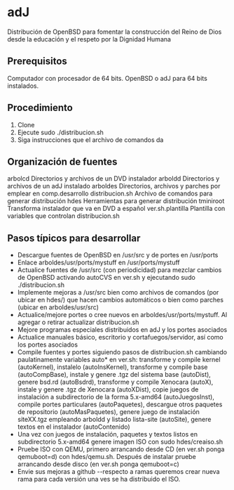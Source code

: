 adJ
===

Distribución de OpenBSD para fomentar la construcción del Reino de Dios 
desde la educación y el respeto por la Dignidad Humana

Prerequisitos
-------------

Computador con procesador de 64 bits.
OpenBSD o adJ para 64 bits instalados.


Procedimiento
-------------

1. Clone
2. Ejecute sudo ./distribucion.sh
3. Siga instrucciones que el archivo de comandos da


Organización de fuentes
-----------------------

arbolcd 	Directorios y archivos de un DVD instalador
arboldd		Directorios y archivos de un adJ instalado
arboldes	Directorios, archivos y parches por emplear en comp.desarrollo
distribucion.sh	Archivo de comandos para generar distribución
hdes		Herramientas para generar distribución
tminiroot	Transforma instalador que va en DVD a español
ver.sh.plantilla	Plantilla con variables que controlan distribucion.sh



Pasos típicos para desarrollar
------------------------------

* Descargue fuentes de OpenBSD en /usr/src y de portes en /usr/ports
* Enlace arboldes/usr/ports/mystuff en /usr/ports/mystuff
* Actualice fuentes de /usr/src (con periodicidad) para mezclar cambios de OpenBSD activando autoCVS en ver.sh y ejecutando sudo ./distribucion.sh
* Implemente mejoras a /usr/src bien como archivos de comandos (por ubicar en hdes/) que hacen cambios automáticos o bien como parches (ubicar en arboldes/usr/src)
* Actualice/mejore portes o cree nuevos en arboldes/usr/ports/mystuff.  Al agregar o retirar actualizar distribucion.sh
* Mejore programas especiales distribuidos en adJ y los portes asociados
* Actualice manuales básico, escritorio y cortafuegos/servidor, así como los portes asociados
* Compile fuentes y portes siguiendo pasos de distribucion.sh cambiando paulatinamente variables auto* en ver.sh: transforme y compile kernel (autoKernel), instalelo (autoInsKernel), transforme y compile base (autoCompBase), instale y genere .tgz del sistema base (autoDist), genere bsd.rd (autoBsdrd), transforme y compile Xenocara (autoX), instale y genere .tgz de Xenocara (autoXDist), copie juegos de instalación a subdirectorio de la forma 5.x-amd64 (autoJuegosInst), compile portes particulares (autoPaquetes), descargue otros paquetes de repositorio (autoMasPaquetes), genere juego de instalación siteXX.tgz empleando arboldd y listado lista-site (autoSite), genere textos en el instalador (autoContenido)
* Una vez con juegos de instalación, paquetes y textos listos en subdirectorio 5.x-amd64 genere imagen ISO con sudo hdes/creaiso.sh
* Pruebe ISO con QEMU, primero arrancando desde CD (en ver.sh ponga qemuboot=d) con hdes/qemu.sh.  Después de instalar pruebe arrancando desde disco (en ver.sh ponga qemuboot=c)
* Envie sus mejoras a github --respecto a ramas queremos crear nueva rama para cada versión una ves se ha distribuido el ISO.

